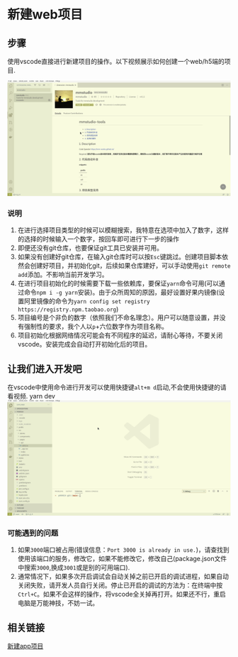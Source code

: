 # 新建web项目

## 步骤

使用vscode直接进行新建项目的操作。以下视频展示如何创建一个web/h5端的项目.

![create next](./imgs/createwebproject.gif)

### 说明

1. 在进行选择项目类型的时候可以模糊搜索，我特意在选项中加入了数字，这样的选择的时候输入一个数字，按回车即可进行下一步的操作
1. 即便还没有git仓库，也要保证git工具已安装并可用。
1. 如果没有创建好git仓库，在输入git仓库时可以按`Esc`键跳过。创建项目脚本依然会创建好项目，并初始化git，后续如果仓库建好，可以手动使用`git remote add`添加。不影响当前开发学习。
1. 在进行项目初始化的时候需要下载一些依赖库，要保证`yarn`命令可用(可以通过命令`npm i -g yarn`安装)。由于众所周知的原因，最好设置好果内镜像(设置阿里镜像的命令为`yarn config set registry https://registry.npm.taobao.org`)
1. 项目编号是个非负的数字（依照我们不命名理念）。用户可以随意设置，并没有强制性的要求，我个人以`p`+六位数字作为项目名称。
1. 项目初始化根据网络情况可能会有不同程序的延迟，请耐心等待，不要关闭vscode。安装完成会自动打开初始化后的项目。

## 让我们进入开发吧

在vscode中使用命令进行开发可以使用快捷键`alt+m d`启动,不会使用快捷键的请看视频.
yarn dev
![start](./imgs/startweb.gif)

### 可能遇到的问题

1. 如果`3000`端口被占用(错误信息：`Port 3000 is already in use.`)，请查找到使用该端口的服务，修改它，如果不能修改它，修改自己(package.json文件中搜索`3000`,换成`3001`或是别的可用端口).
1. 通常情况下，如果多次开启调试会自动关掉之前已开启的调试进程，如果自动关闭失败，请开发人员自行关闭。停止已开启的调试的方法为：在终端中按`Ctrl+C`。如果不会这样的操作，将vscode全关掉再打开。如果还不行，重启电脑是万能神技，不妨一试。

## 相关链接

[新建app项目](./000016)
